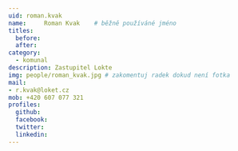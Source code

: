 ```yaml
---
uid: roman.kvak
name:     Roman Kvak  	# běžně používáné jméno
titles:
  before:
  after:
category:
  - komunal
description: Zastupitel Lokte
img: people/roman_kvak.jpg # zakomentuj radek dokud není fotka
mail:
- r.kvak@loket.cz
mob: +420 607 077 321
profiles:
  github:
  facebook:
  twitter:
  linkedin:
---
```

